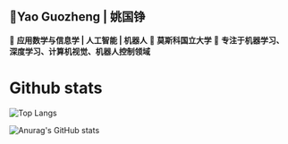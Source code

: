## 👋Yao Guozheng | 姚国铮

📕 **应用数学与信息学 | 人工智能 | 机器人** 
🏫 **莫斯科国立大学** 
🎯 **专注于机器学习、深度学习、计算机视觉、机器人控制领域** 

<!--
**Ericsciencer/Ericsciencer** is a ✨ _special_ ✨ repository because its `README.md` (this file) appears on your GitHub profile.

Here are some ideas to get you started:

- 🔭 I’m currently working on ...
- 🌱 I’m currently learning ...
- 👯 I’m looking to collaborate on ...
- 🤔 I’m looking for help with ...
- 💬 Ask me about ...
- 📫 How to reach me: ...
- 😄 Pronouns: ...
- ⚡ Fun fact: ...
-->


# Github stats
![Top Langs](https://github-readme-stats.vercel.app/api/top-langs/?username=Ericsciencer)

![Anurag's GitHub stats](https://github-readme-stats.vercel.app/api?username=Ericsciencer)
